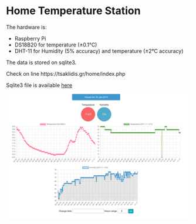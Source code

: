 # Home Temperature Station

The hardware is:
<ul>
	<li>Raspberry Pi</li>
	<li>DS18B20 for temperature (±0.1°C)</li>
	<li>DHT-11 for Humidity (5% accuracy) and temperature (±2°C accuracy)</li>
</ul>
The data is stored on sqlite3.
<p>Check on line https://tsaklidis.gr/home/index.php</p>
<p>Sqlite3 file is available <a href="https://tsaklidis.gr/home/home_data.sqlite3">here</a> </p>

![](screens/1.png)